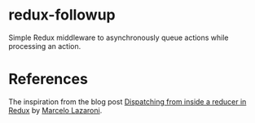 # redux-followup

Simple Redux middleware to asynchronously queue actions while processing an
action.

# References

The inspiration from the blog post [Dispatching from inside a reducer in Redux](https://lazamar.github.io/dispatching-from-inside-of-reducers/) by
[Marcelo Lazaroni](https://lazamar.github.io/).
